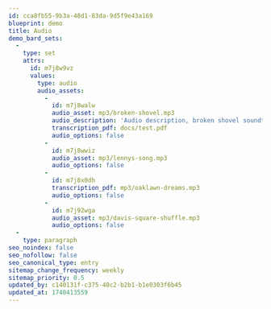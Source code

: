 ```yaml
---
id: cca8fb55-9b3a-48d1-83da-9d5f9e43a169
blueprint: demo
title: Audio
demo_bard_sets:
  -
    type: set
    attrs:
      id: m7j8w9vz
      values:
        type: audio
        audio_assets:
          -
            id: m7j8walw
            audio_asset: mp3/broken-shovel.mp3
            audio_description: 'Audio description, broken shovel soundtrack.'
            transcription_pdf: docs/test.pdf
            audio_options: false
          -
            id: m7j8wwiz
            audio_asset: mp3/lennys-song.mp3
            audio_options: false
          -
            id: m7j8x0dh
            transcription_pdf: mp3/oaklawn-dreams.mp3
            audio_options: false
          -
            id: m7j92wga
            audio_asset: mp3/davis-square-shuffle.mp3
            audio_options: false
  -
    type: paragraph
seo_noindex: false
seo_nofollow: false
seo_canonical_type: entry
sitemap_change_frequency: weekly
sitemap_priority: 0.5
updated_by: c140131f-c375-40c2-b2b1-b1e0303f6b45
updated_at: 1740413559
---
```

